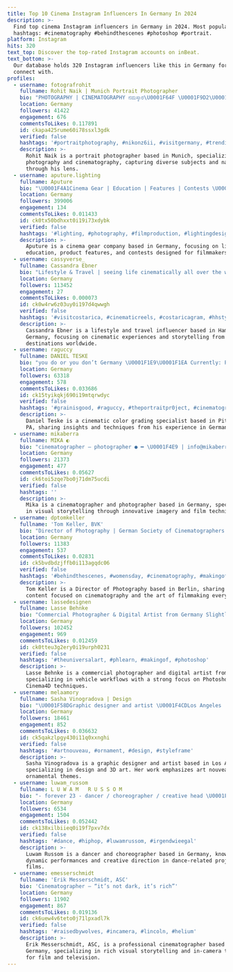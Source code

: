 ```yaml
---
title: Top 10 Cinema Instagram Influencers In Germany In 2024
description: >-
  Find top cinema Instagram influencers in Germany in 2024. Most popular
  hashtags: #cinematography #behindthescenes #photoshop #portrait.
platform: Instagram
hits: 320
text_top: Discover the top-rated Instagram accounts on inBeat.
text_bottom: >-
  Our database holds 320 Instagram influencers like this in Germany for you to
  connect with.
profiles:
  - username: fotografrohit
    fullname: Rohit Naik | Munich Portrait Photographer
    bio: "PHOTOGRAPHY | CINEMATOGRAPHY ನಮಸ್ಕಾರ\U0001F64F \U0001F9D2\U0001F3FE\U0001F1EE\U0001F1F3\U0001F1E9\U0001F1EA \U0001F4E8EMAIL FOR COLLABORATION"
    location: Germany
    followers: 41422
    engagement: 676
    commentsToLikes: 0.117891
    id: ckapa425rume60i78ssxl3gdk
    verified: false
    hashtags: '#portraitphotography, #nikonz6ii, #visitgermany, #trendingaudio'
    description: >-
      Rohit Naik is a portrait photographer based in Munich, specializing in
      photography and cinematography, capturing diverse subjects and narratives
      through his lens.
  - username: aputure.lighting
    fullname: Aputure
    bio: "\U0001F4A1Cinema Gear | Education | Features | Contests \U0001F3A5By Filmmakers, For Filmmakers \U0001F447\U0001F3FC Learn Lighting"
    location: Germany
    followers: 399006
    engagement: 134
    commentsToLikes: 0.011433
    id: ck0tx50bdhxxt0i19i73xdybk
    verified: false
    hashtags: '#lighting, #photography, #filmproduction, #lightingdesign'
    description: >-
      Aputure is a cinema gear company based in Germany, focusing on lighting
      education, product features, and contests designed for filmmakers.
  - username: cassyverse_
    fullname: Cassandra Ebner
    bio: "Lifestyle & Travel | seeing life cinematically all over the world ✉️ cassandra@youmgmt.de \U0001F4ED Hamburg, Germany \U0001F30E currently in Hamburg, Germany"
    location: Germany
    followers: 113452
    engagement: 27
    commentsToLikes: 0.000073
    id: ck0w4rw6z03uy0i197d4qwwgh
    verified: false
    hashtags: '#visitcostarica, #cinematicreels, #costaricagram, #hhstyle'
    description: >-
      Cassandra Ebner is a lifestyle and travel influencer based in Hamburg,
      Germany, focusing on cinematic experiences and storytelling from diverse
      destinations worldwide.
  - username: raguccy
    fullname: DANIEL TESKE
    bio: "you do or you don’t Germany \U0001F1E9\U0001F1EA Currently: Pittsburgh, PA CINEMATIC COLOR GRADING:"
    location: Germany
    followers: 63318
    engagement: 578
    commentsToLikes: 0.033686
    id: ck15tyikqkj690i19mtqrwdyc
    verified: false
    hashtags: '#grainisgood, #raguccy, #theportraitpr0ject, #cinematography'
    description: >-
      Daniel Teske is a cinematic color grading specialist based in Pittsburgh,
      PA, sharing insights and techniques from his experience in Germany.
  - username: mikaberra
    fullname: MIKA ◐
    bio: "cinematographer — photographer ● ━ \U0001F4E9 | info@mikaberra.com"
    location: Germany
    followers: 21373
    engagement: 477
    commentsToLikes: 0.05627
    id: ck6toi5zqe7bo0j71dm75ucdi
    verified: false
    hashtags: ''
    description: >-
      Mika is a cinematographer and photographer based in Germany, specializing
      in visual storytelling through innovative imagery and film techniques.
  - username: dptomkeller
    fullname: 'Tom Keller, BVK'
    bio: "Director of Photography | German Society of Cinematographers Member |\U0001F4CDBerlin (NEW original content every Tuesday)"
    location: Germany
    followers: 11383
    engagement: 537
    commentsToLikes: 0.02831
    id: ck5bvdbdzjffb0i113agqdc06
    verified: false
    hashtags: '#behindthescenes, #womensday, #cinematography, #makingof'
    description: >-
      Tom Keller is a Director of Photography based in Berlin, sharing original
      content focused on cinematography and the art of filmmaking every Tuesday.
  - username: lassedesignen
    fullname: Lasse Behnke
    bio: "Commercial Photographer & Digital Artist from Germany Slightly addicted to Photoshop and Cinema4D! \U0001F447 Mein Fahrzeuge-Workflow \U0001F1E9\U0001F1EA \U0001F447"
    location: Germany
    followers: 102452
    engagement: 969
    commentsToLikes: 0.012459
    id: ck0tteu3g2ery0i19urph0231
    verified: false
    hashtags: '#theuniversalart, #phlearn, #makingof, #photoshop'
    description: >-
      Lasse Behnke is a commercial photographer and digital artist from Germany,
      specializing in vehicle workflows with a strong focus on Photoshop and
      Cinema4D techniques.
  - username: melaamory
    fullname: Sasha Vinogradova | Design
    bio: "\U0001F58DGraphic designer and artist \U0001F4CDLos Angeles | Design \U0001F4EE melaamory@gmail.com #cg #cinema4d #3d \U0001F53BWebsite"
    location: Germany
    followers: 18461
    engagement: 852
    commentsToLikes: 0.036632
    id: ck5qakzlpgy430i11q0xxnghi
    verified: false
    hashtags: '#artnouveau, #ornament, #design, #styleframe'
    description: >-
      Sasha Vinogradova is a graphic designer and artist based in Los Angeles,
      specializing in design and 3D art. Her work emphasizes art nouveau and
      ornamental themes.
  - username: luwam_russom
    fullname: L U W A M   R U S S O M
    bio: "- forever 23 - dancer / choreographer / creative head \U0001F3A5 FLY! 14. OCTOBER.2021 IN CINEMAS @fly.derfilm \U0001F3F7 luwamrussom@gmx.de NEWEST YOUTUBE VIDEO"
    location: Germany
    followers: 6534
    engagement: 1504
    commentsToLikes: 0.052442
    id: ck138xilbiieq0i19f7pxv7dx
    verified: false
    hashtags: '#dance, #hiphop, #luwamrussom, #irgendwieegal'
    description: >-
      Luwam Russom is a dancer and choreographer based in Germany, known for her
      dynamic performances and creative direction in dance-related projects and
      films.
  - username: emesserschmidt
    fullname: 'Erik Messerschmidt, ASC'
    bio: 'Cinematographer — “it’s not dark, it’s rich”'
    location: Germany
    followers: 11902
    engagement: 867
    commentsToLikes: 0.019136
    id: ck6uew4v6teto0j71lpxadl7k
    verified: false
    hashtags: '#raisedbywolves, #incamera, #lincoln, #helium'
    description: >-
      Erik Messerschmidt, ASC, is a professional cinematographer based in
      Germany, specializing in rich visual storytelling and in-camera techniques
      for film and television.
---
```


